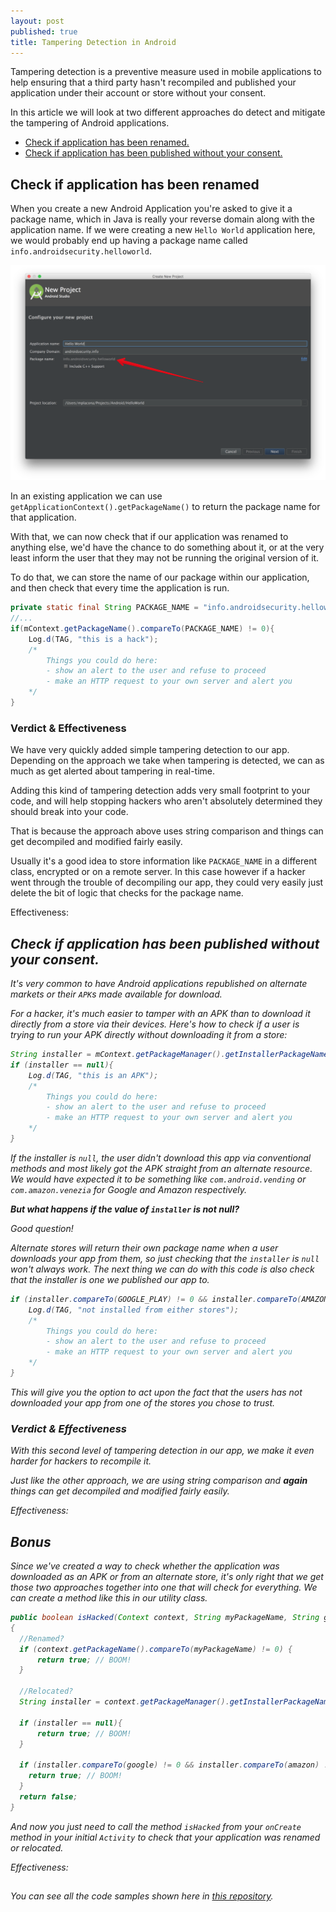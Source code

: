```yaml
---
layout: post
published: true
title: Tampering Detection in Android
---
```


Tampering detection is a preventive measure used in mobile applications to help ensuring that a third party hasn't recompiled and published your application under their account or store without your consent. 

In this article we will look at two different approaches do detect and mitigate the tampering of Android applications.

* [Check if application has been renamed.](#renamed)
* [Check if application has been published without your consent.](#published)

## <a name="renamed"></a>Check if application has been renamed
When you create a new Android Application you're asked to give it a package name, which in Java is really your reverse domain along with the application name. If we were creating a new `Hello World` application here, we would probably end up having a package name called `info.androidsecurity.helloworld`.

![Package Names in Android](/images/tampering-detection-in-android-01.png)

In an existing application we can use `getApplicationContext().getPackageName()` to return the package name for that application.

With that, we can now check that if our application was renamed to anything else, we'd have the chance to do something about it, or at the very least inform the user that they may not be running the original version of it.

To do that, we can store the name of our package within our application, and then check that every time the application is run.

```java
private static final String PACKAGE_NAME = "info.androidsecurity.helloworld";
//...
if(mContext.getPackageName().compareTo(PACKAGE_NAME) != 0){
    Log.d(TAG, "this is a hack");
    /*
        Things you could do here:
        - show an alert to the user and refuse to proceed
        - make an HTTP request to your own server and alert you
    */            
}
```

### Verdict & Effectiveness
We have very quickly added simple tampering detection to our app. Depending on the approach we take when tampering is detected, we can as much as get alerted about tampering in real-time.

Adding this kind of tampering detection adds very small footprint to your code, and will help stopping hackers who aren't absolutely determined they should break into your code.

That is because the approach above uses string comparison and things can get decompiled and modified fairly easily. 

Usually it's a good idea to store information like `PACKAGE_NAME` in a different class, encrypted or on a remote server. In this case however if a hacker went through the trouble of decompiling our app, they could very easily just delete the bit of logic that checks for the package name.

Effectiveness: <i class="fa fa-battery-quarter">

## <a name="published"></a>Check if application has been published without your consent.
It's very common to have Android applications republished on alternate markets or their `APK`s made available for download.

For a hacker, it's much easier to tamper with an APK than to download it directly from a store via their devices. Here's how to check if a user is trying to run your APK directly without downloading it from a store:

```java
String installer = mContext.getPackageManager().getInstallerPackageName(PACKAGE_NAME);
if (installer == null){
    Log.d(TAG, "this is an APK");
    /*
        Things you could do here:
        - show an alert to the user and refuse to proceed
        - make an HTTP request to your own server and alert you
    */
}
```

If the installer is `null`, the user didn't download this app via conventional methods and most likely got the APK straight from an alternate resource. We would have expected it to be something like `com.android.vending` or `com.amazon.venezia` for Google and Amazon respectively. 

**But what happens if the value of `installer` is not null?**

*Good question!*

Alternate stores will return their own package name when a user downloads your app from them, so just checking that the `installer` is `null` won't always work. The next thing we can do with this code is also check that the installer is one we published our app to. 

```java
if (installer.compareTo(GOOGLE_PLAY) != 0 && installer.compareTo(AMAZON_STORE) != 0){
    Log.d(TAG, "not installed from either stores");
    /*
        Things you could do here:
        - show an alert to the user and refuse to proceed
        - make an HTTP request to your own server and alert you
    */
}
```

This will give you the option to act upon the fact that the users has not downloaded your app from one of the stores you chose to trust.

### Verdict & Effectiveness
With this second level of tampering detection in our app, we make it even harder for hackers to recompile it.

Just like the other approach, we are using string comparison and **again** things can get decompiled and modified fairly easily. 

Effectiveness: <i class="fa fa-battery-quarter">

## Bonus
Since we've created a way to check whether the application was downloaded as an APK or from an alternate store, it's only right that we get those two approaches together into one that will check for everything. We can create a method like this in our utility class.

```java
public boolean isHacked(Context context, String myPackageName, String google, String amazon)
{
  //Renamed?
  if (context.getPackageName().compareTo(myPackageName) != 0) {
      return true; // BOOM!
  }

  //Relocated?
  String installer = context.getPackageManager().getInstallerPackageName(myPackageName);

  if (installer == null){
      return true; // BOOM!
  }

  if (installer.compareTo(google) != 0 && installer.compareTo(amazon) != 0){
    return true; // BOOM!
  }
  return false; 
}
```

And now you just need to call the method `isHacked` from your `onCreate` method in your initial `Activity` to check that your application was renamed or relocated.

Effectiveness: <i class="fa fa-battery-half">

## <i class="fa fa-file-code-o" aria-hidden="true"></i>
You can see all the code samples shown here in [this repository](https://github.com/mplacona/HelloWorld).